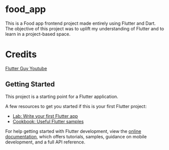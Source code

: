 # food_app

This is a Food app frontend project made entirely using Flutter and Dart.
The objective of this project was to uplift my understanding of Flutter and to learn in a project-based space.

# Credits
[Flutter Guy Youtube](https://www.youtube.com/watch?v=D4nhaszNW4o)

## Getting Started

This project is a starting point for a Flutter application.

A few resources to get you started if this is your first Flutter project:

- [Lab: Write your first Flutter app](https://docs.flutter.dev/get-started/codelab)
- [Cookbook: Useful Flutter samples](https://docs.flutter.dev/cookbook)

For help getting started with Flutter development, view the
[online documentation](https://docs.flutter.dev/), which offers tutorials,
samples, guidance on mobile development, and a full API reference.
